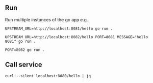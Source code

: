 ## Run

Run multiple instances of the go app e.g.

```
UPSTREAM_URL=http://localhost:8081/hello go run .
```

```
UPSTREAM_URL=http://localhost:8082/hello PORT=8081 MESSAGE="hello 8081" go run .
```

```
PORT=8082 go run .
```

## Call service

```
curl --silent localhost:8080/hello | jq
```
